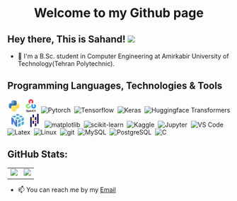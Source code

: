 <div align="center">
    <h1>Welcome to my Github page</h1>
</div>

## Hey there, This is Sahand! <img src="https://media.giphy.com/media/hvRJCLFzcasrR4ia7z/giphy.gif" width="25px"> 

- 🏫 I'm a B.Sc. student in Computer Engineering at Amirkabir University of Technology(Tehran Polytechnic).

## Programming Languages, Technologies & Tools
<div>
  <img src="https://github.com/devicons/devicon/blob/master/icons/python/python-original.svg" title="Python" alt="Python" height="30"/>&nbsp;
  <img src="https://github.com/devicons/devicon/blob/master/icons/opencv/opencv-original-wordmark.svg" title="opencv" alt="opencv" height="30"/>&nbsp;
  <img src="https://github.com/user-attachments/assets/b093e4fb-5270-4348-9517-f63e332e5d3c" title="Pytorch" alt="Pytorch" height="30"/>&nbsp;
  <img src="https://github.com/user-attachments/assets/9946b84c-6f93-44a0-b8e8-eeb6eb7b5635" title="Tensorflow" alt="Tensorflow" height="30"/>&nbsp;
  <img src="https://github.com/user-attachments/assets/a4c6eb51-fa74-43c2-997f-c646ab8de7e5" title="Keras" alt="Keras" height="30"/>&nbsp;
  <img src="https://github.com/user-attachments/assets/d43b347d-954c-4984-9e6c-b63aae34e243" title="Huggingface Transformers" alt="Huggingface Transformers" height="30"/>&nbsp;
  <img src="https://github.com/devicons/devicon/blob/master/icons/numpy/numpy-original.svg" title="Numpy" alt="Numpy" height="30"/>&nbsp;
  <img src="https://github.com/devicons/devicon/blob/master/icons/pandas/pandas-original.svg" title="Pandas" alt="Pandas" height="30"/>&nbsp;
  <img src="https://upload.wikimedia.org/wikipedia/commons/8/84/Matplotlib_icon.svg" title="matplotlib" alt="matplotlib" height="30"/>&nbsp;
  <img src="https://upload.wikimedia.org/wikipedia/commons/0/05/Scikit_learn_logo_small.svg" title="scikit-learn" alt="scikit-learn" height="30"/>&nbsp;
  <img src="https://github.com/user-attachments/assets/cbc88b18-f3e7-40dc-a3bf-22d3b5542d59" title="Kaggle" alt="Kaggle" height="30"/>&nbsp;
  <img src="https://github.com/user-attachments/assets/68cd1f4a-2d9f-42c5-8d07-460bf1d07b6a" title="Jupyter" alt="Jupyter" height="30"/>&nbsp;
  <img src="https://upload.wikimedia.org/wikipedia/commons/9/9a/Visual_Studio_Code_1.35_icon.svg" title="VS Code" alt="VS Code" height="30"/>&nbsp;
  <img src="https://github.com/user-attachments/assets/e9aaa4a9-886a-4be3-8846-98871b6726cb" title="Latex", alt="Latex" height="30"/>&nbsp;
  <img src="https://github.com/user-attachments/assets/8a82c048-3003-4664-8950-709f76c91337" title="Linux" alt="Linux" height="30"/>&nbsp;
  <img src="https://upload.wikimedia.org/wikipedia/commons/e/e0/Git-logo.svg" title="git" alt="git" height="30"/>&nbsp;
  <img src="https://upload.wikimedia.org/wikipedia/de/d/dd/MySQL_logo.svg" title="MySQL" alt="MySQL" height="30"/>&nbsp;
  <img src="https://upload.wikimedia.org/wikipedia/commons/2/29/Postgresql_elephant.svg" title="PostgreSQL" alt="PostgreSQL" height="30"/>&nbsp;
  <img src="https://github.com/user-attachments/assets/0cb9e961-b083-44dd-a7c1-790efa7c9618" title="C" alt="C" height="30"/>&nbsp;
<!--   <img src="https://github.com/user-attachments/assets/8de42de8-1036-4ade-b215-44517365c455" title="Java" alt="Java" height="30"/>&nbsp;
  <img src="https://github.com/user-attachments/assets/f94e12f9-d9cb-43b3-946c-d7d4dbba5c48" title="Golang" alt="Golang" height="30"/>&nbsp;
  <img src="https://github.com/devicons/devicon/blob/master/icons/kubernetes/kubernetes-plain-wordmark.svg" title="kubernetes" alt="kubernetes" height="30"/>&nbsp;
  <img src="https://github.com/devicons/devicon/blob/master/icons/docker/docker-plain-wordmark.svg" title="Docker" alt="Docker" height="30"/>&nbsp;
  <img src="https://cdn.worldvectorlogo.com/logos/rabbitmq.svg" title="rabbitmq" alt="rabbitmq" height="30"/>&nbsp;
  <img src="https://github.com/devicons/devicon/blob/master/icons/redis/redis-original-wordmark.svg" title="redis" alt="redis" height="30"/>&nbsp;
  <img src="https://github.com/user-attachments/assets/d9c986f4-0139-4003-ad9c-81fc772f4ab4" title="JavaScript" alt="JavaScript" height="30"/>&nbsp;
  <img src="https://github.com/user-attachments/assets/64132b59-9446-456c-b7de-f07266bbdb39" title="C#" alt="C#" height="30"/>&nbsp;
  <img src="https://github.com/user-attachments/assets/61fae680-e160-4c92-b953-9437d030f84e" title="ElasticSearch" alt="ElasticSearch", height="30"/>&nbsp; -->
</div>

## GitHub Stats:
<table border="0" cellspacing="0" cellpadding="0">
    <tr>
        <td>
            <img src="https://github-readme-stats.vercel.app/api?username=SahandNoey&show_icons=true&theme=algolia&hide_rank=True"/>
        </td>
        <td>
            <img src="https://github-readme-stats.vercel.app/api/top-langs/?username=SahandNoey&layout=compact&theme=algolia&langs_count=8"/>
        </td>
    </tr>
</table>

<p align="center">

- 📫 You can reach me by my [Email](mailto:sahandnoey7798@gmail.com)
